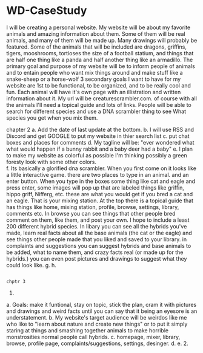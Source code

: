 # WD-CaseStudy
  I will be creating a personal website.
My website will be about my favorite animals and amazing information about them.
Some of them will be real animals, 
and many of them will be made up. Many drawings will probably be featured.
Some of the animals that will be included are dragons, griffins, tigers, mooshrooms, 
tortioses the size of a football statium, and things that are half one thing like a panda 
and half another thing like an armadillo. 
The primary goal and purpose of my website will be to inform people of animals 
and to entain people who want mix things around and make stuff like a snake-sheep or a horse-wolf
3 secondary goals I want to have for my 
website are 1st to be functional, to be organized, and to be really cool and fun. 
Each animal will have it's own page with an illistration and written information about it. 
My url will be creaturescrambler.com. 
of course with all the animals I'll need a topical guide and lots of links. 
People will be able to search for different species and use a DNA scrambler 
thing to see What species you get when you mix them. 






  chapter 2                                                                                                                                                                     a. Add the date of last update at the bottom.
                                                                                                                                                                                b. I will use RSS and Discord and get GOOGLE to put my website in thier search list
                                                                                                                                                                                c. put chat boxes and places for comments
                                                                                                                                                                                d. My tagline will be: "ever wondered what what would happen if a bunny rabbit and a baby deer had a baby"
                                                                                                                                                                                e. I plan to make my website as colorful as possible I'm thinking possibly a green foresty look with some other colors.  
                                                                                                                                                                                f. Its basically a glorified dna scrambler. 
When you first come on it looks like a little interactive game. there are two places to type in an animal. 
and an enter button. When you type in the boxes some thing like cat and eagle and press enter, some images will pop up that are labeled 
things like griffin, hippo griff, Nifferg, etc. these are what you would get if you bred a cat and an eagle. That is your mixing station. 
At the top there is a topical guide that has things like home, mixing station, profile, browse, settings, library, comments etc. In browse you can see things that other people bred comment on them, like them, and post your own. 
I hope to include a least 200 different hybrid species. In libary you can see all the hybrids you've made, learn real facts about all the base animals (the cat or the eagle) and see things other people made that you liked and saved to your library. 
in complaints and suggestions you can suggest hybrids and base animals to be added, what to name them, and crazy facts real (or made up for the hybrids.) you can even post pictures and drawings to suggest what they could look like. 
                                                                                                                                                                                g. 
                                                                                                                                                                                h. 
                                                                                                                                                                                
                                                                                                                                                                                
                                                                                                                                                                                
                                                                                                                                                                                chptr 3
1. 
 a. Goals: make it funtional, stay on topic, stick the plan, cram it with pictures and drawings and weird facts until you can say that it being an eyesore is an understatement. 
 b. My website's target audience will be weirdos like me who like to "learn about nature and create new things" or to put it simply staring at things and smashing together animals to make horrible monstrosities normal people call hybrids. 
 c. homepage, mixer, library, browse, profile page, complaints/suggestions, settings, desinger. 
 d. 
 e. 
2. 
